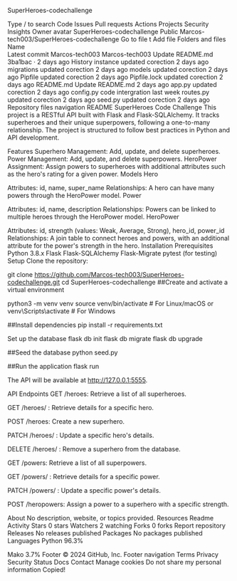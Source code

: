 
SuperHeroes-codechallenge

Type / to search
Code
Issues
Pull requests
Actions
Projects
Security
Insights
Owner avatar
SuperHeroes-codechallenge
Public
Marcos-tech003/SuperHeroes-codechallenge
Go to file
t
Add file
Folders and files
Name		
Latest commit
Marcos-tech003
Marcos-tech003
Update README.md
3ba1bac
 · 
2 days ago
History
instance
updated corection
2 days ago
migrations
updated corection
2 days ago
models
updated corection
2 days ago
Pipfile
updated corection
2 days ago
Pipfile.lock
updated corection
2 days ago
README.md
Update README.md
2 days ago
app.py
updated corection
2 days ago
config.py
code intergration
last week
routes.py
updated corection
2 days ago
seed.py
updated corection
2 days ago
Repository files navigation
README
SuperHeroes Code Challenge
This project is a RESTful API built with Flask and Flask-SQLAlchemy. It tracks superheroes and their unique superpowers, following a one-to-many relationship. The project is structured to follow best practices in Python and API development.

Features
Superhero Management: Add, update, and delete superheroes.
Power Management: Add, update, and delete superpowers.
HeroPower Assignment: Assign powers to superheroes with additional attributes such as the hero's rating for a given power.
Models
Hero

Attributes: id, name, super_name
Relationships: A hero can have many powers through the HeroPower model.
Power

Attributes: id, name, description
Relationships: Powers can be linked to multiple heroes through the HeroPower model.
HeroPower

Attributes: id, strength (values: Weak, Average, Strong), hero_id, power_id
Relationships: A join table to connect heroes and powers, with an additional attribute for the power's strength in the hero.
Installation
Prerequisites
Python 3.8.x
Flask
Flask-SQLAlchemy
Flask-Migrate
pytest (for testing)
Setup
Clone the repository:

git clone https://github.com/Marcos-tech003/SuperHeroes-codechallenge.git
cd SuperHeroes-codechallenge
##Create and activate a virtual environment

python3 -m venv venv source venv/bin/activate # For Linux/macOS or venv\Scripts\activate # For Windows

##Install dependencies pip install -r requirements.txt

Set up the database
flask db init flask db migrate flask db upgrade

##Seed the database python seed.py

##Run the application flask run

The API will be available at http://127.0.0.1:5555.

API Endpoints
GET /heroes: Retrieve a list of all superheroes.

GET /heroes/ : Retrieve details for a specific hero.

POST /heroes: Create a new superhero.

PATCH /heroes/ : Update a specific hero's details.

DELETE /heroes/ : Remove a superhero from the database.

GET /powers: Retrieve a list of all superpowers.

GET /powers/ : Retrieve details for a specific power.

PATCH /powers/ : Update a specific power's details.

POST /heropowers: Assign a power to a superhero with a specific strength.

About
No description, website, or topics provided.
Resources
 Readme
 Activity
Stars
 0 stars
Watchers
 2 watching
Forks
 0 forks
Report repository
Releases
No releases published
Packages
No packages published
Languages
Python
96.3%
 
Mako
3.7%
Footer
© 2024 GitHub, Inc.
Footer navigation
Terms
Privacy
Security
Status
Docs
Contact
Manage cookies
Do not share my personal information
Copied!
